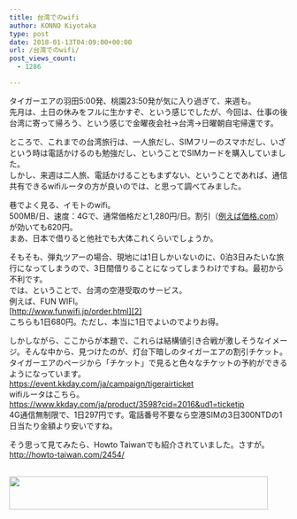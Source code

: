 ```yaml
---
title: 台湾でのwifi
author: KONNO Kiyotaka
type: post
date: 2018-01-13T04:09:00+00:00
url: /台湾でのwifi/
post_views_count:
  - 1286

---
```

タイガーエアの羽田5:00発、桃園23:50発が気に入り過ぎて、来週も。  
先月は、土日の休みをフルに生かすぞ、という感じでしたが、今回は、仕事の後台湾に寄って帰ろう、という感じで金曜夜会社→台湾→日曜朝自宅帰還です。

ところで、これまでの台湾旅行は、一人旅だし、SIMフリーのスマホだし、いざという時は電話かけるのも勉強だし、ということでSIMカードを購入していました。  
しかし、来週は二人旅、電話かけることもまずない、ということであれば、通信共有できるwifiルータの方が良いのでは、と思って調べてみました。

巷でよく見る、イモトのwifi。  
500MB/日、速度：4Gで、通常価格だと1,280円/日。割引（[例えば価格.com][1]）が効いても620円。  
まあ、日本で借りると他社でも大体これくらいでしょうか。

そもそも、弾丸ツアーの場合、現地には1日しかいないのに、0泊3日みたいな旅行になってしまうので、3日間借りることになってしまうわけですね。最初から不利です。  
では、ということで、台湾の空港受取のサービス。  
例えば、FUN WIFI。  
[http://www.funwifi.jp/order.html][2]  
こちらも1日680円。ただし、本当に1日でよいのでよりお得。

しかしながら、ここからが本題で、これらは結構値引き合戦が激しそうなイメージ。そんな中から、見つけたのが、灯台下暗しのタイガーエアの割引チケット。タイガーエアのページから「チケット」で見ると色々なチケットの予約ができるようになっています。  
<https://event.kkday.com/ja/campaign/tigerairticket>  
wifiルータはこちら。  
<https://www.kkday.com/ja/product/3598?cid=2016&ud1=ticketjp>  
4G通信無制限で、1日297円です。電話番号不要なら空港SIMの3日300NTDの1日当たり金額より安いですね。

そう思って見てみたら、Howto Taiwanでも紹介されていました。さすが。  
<http://howto-taiwan.com/2454/>

<a href="https://px.a8.net/svt/ejp?a8mat=2TXWCR+5GH3YA+3PTI+62MDD" target="_blank" rel="nofollow"><br /> <img width="468" height="60" alt="" src="https://www24.a8.net/svt/bgt?aid=171222795330&wid=003&eno=01&mid=s00000017343001020000&mc=1" border="0" /></a>  
<img width="1" height="1" alt="" src="https://i0.wp.com/www17.a8.net/0.gif?resize=1%2C1&#038;ssl=1" border="0" data-recalc-dims="1" />

 [1]: https://l.facebook.com/l.php?u=http%3A%2F%2Fxn--r8j3dr99hucq31m.com%2F&h=ATM3nmYpFZb9lGdFeuamNIlqglVDKqpLLyk1mEReX59TaFPdaaanWxfRB6Vrn2r_WSFNAT_fDGBr-5Iep-mW9Ep7ThKI9bC82oKJ3cpv3_pROrgzXNDiqghL-RZ7lmobg695KNqLl8IdNI7itHZ8ncWBW6S1ZZ5n6Q9UoVRB2GqBKdqZpwu4YFNaqDeid0pL2C4zaOk68i5GaRHRB_gsmxATiqwK1524gdBUZCqpYA58HWoktpDF4Aw4t7u3FAQFQtKVQ5Rkvup1lH8-wx44__v6vCw98n-Exg
 [2]: https://l.facebook.com/l.php?u=http%3A%2F%2Fwww.funwifi.jp%2Forder.html&h=ATM6GNaoaBuA0QbKhYUA_UDb_oU1EpY5okgScGbHudnMXyKqAn4BsuW8-cThjyHF_wVRKQdb68_C0qZIo08txR4-wfRb0fj5GKqKkl5wrX4PalXs1NyH72kQhGW4X9nvREPyLvexv7QG8g-uVzPds-6Ti8xs7BdiY75NmVjNvpOGoMNx77_UBAhd5Rsesp4_OY_nQHpdXKDOVzEm0PcTkctefAyqNDYioyydKHHBiPATak7kzy19GBMoFnxpT-jtt8leY3LuaOJZka1vqxHOAT4PmOnL3MKP1w